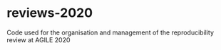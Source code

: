 # reviews-2020
Code used for the organisation and management of the reproducibility review at AGILE 2020
